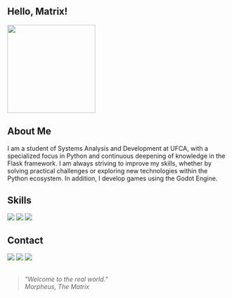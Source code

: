 ## Hello, Matrix!
<a href="https://github.com/devitruvius/github-readme-stats">
  <img height=200 align="center" src="https://github-readme-stats.vercel.app/api?username=devitruvius&show_icons=true&theme=dark" />
</a>

## About Me

I am a student of Systems Analysis and Development at UFCA, with a specialized focus in Python and continuous deepening of knowledge in the Flask framework. I am always striving to improve my skills, whether by solving practical challenges or exploring new technologies within the Python ecosystem. In addition, I develop games using the Godot Engine.

## Skills
    
<img src="https://img.shields.io/badge/GODOT-%232C2C2C.svg?style=for-the-badge&logo=godot-engine" /> <img src="https://img.shields.io/badge/Python-%230E0E0E?style=for-the-badge&logo=python&logoColor=white" /> <img src="https://img.shields.io/badge/Flask-%23000000?style=for-the-badge&logo=flask&logoColor=white" />

## Contact
 
<div> 
  <a target="_blank" href="mailto:dev.vitruvius@gmail.com"><img src="https://img.shields.io/badge/-Gmail-%232C2C2C?style=for-the-badge&logo=gmail&logoColor=white" target="_blank"></a>
  <a target="_blank" href="https://www.linkedin.com/in/devitruvius"><img src="https://img.shields.io/badge/-LinkedIn-%230E0E0E?style=for-the-badge&logo=linkedin&logoColor=white" target="_blank"></a>
  <a target="_blank" href="https://www.youtube.com/@dev.vitruvius"><img src="https://img.shields.io/badge/YouTube-%23000000.svg?style=for-the-badge&logo=YouTube&logoColor=white"></a>
</div>

<br>

> *"Welcome to the real world."*<br>
> *Morpheus, The Matrix*
